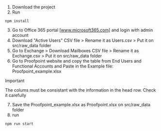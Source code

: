 1. Download the project
2. Run 

```
npm install
```

3. Go to Office 365 portal [www.microsoft365.com] and login with admin account
4. Download "Active Users" CSV file > Rename it as Users.csv > Put it on src/raw_data folder
5. Go to Exchange > Download Mailboxes CSV file > Rename it as Exchange.csv > Put it on src/raw_data folder
6. Go to Proofpoint website and copy the table from End Users and Functional Accounts and Paste in the Example file: Proofpoint_example.xlsx

> [!IMPORTANT]
> The colums must be consistant with the information in the head row. Check it carefully

7. Save the Proofpoint_example.xlsx as Proofpoint.xlsx on src/raw_data folder
8. run 

```
npm run start
```